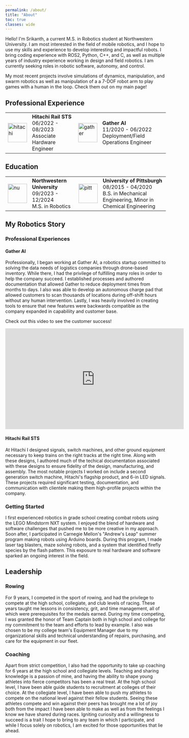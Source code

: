 ```yaml
---
permalink: /about/
title: "About"
toc: true
classes: wide
---
```


Hello! I'm Srikanth, a current M.S. in Robotics student at Northwestern University. I am most interested in the field of mobile robotics, and I hope to use my skills and experience to develop interesting and impactful robots. I bring coding experience with ROS2, Python, C++, and C, as well as multiple years of industry experience working in design and field robotics. I am currently seeking roles in robotic software, autonomy, and control.

My most recent projects involve simulations of dynamics, manipulation, and swarm robotics as well as manipulation of a a 7-DOF robot arm to play games with a human in the loop. Check them out on my main page!

## Professional Experience

<table>
  <tbody>
    <tr>
      <td style="border-bottom-width:0;"><img src="{{site.baseurl}}/assets/images/hitachi.png" alt="hitachi" width="60"></td>
      <td style="border-bottom-width:0;">
      <strong>Hitachi Rail STS</strong> <br> 06/2022 - 08/2023 <br> Associate Hardware Engineer</td>
      <td style = "border-bottom-width:0;"><img src="{{site.baseurl}}/assets/images/gather.png" alt="gather" width="60"></td>
      <td style = "border-bottom-width:0;">
      <strong>Gather AI</strong> <br> 11/2020 - 06/2022 <br> Deployment/Field Operations Engineer</td>
    </tr>
  </tbody>
</table>

## Education

<table>
  <tbody>
    <tr>
      <td style="border-bottom-width:0;"><img src="{{site.baseurl}}/assets/images/northwestern.jpg" alt="nu" width="60"></td>
      <td style="border-bottom-width:0;">
        <strong>Northwestern University</strong> <br> 09/2023 - 12/2024 <br> M.S. in Robotics
      </td>
      <td style="border-bottom-width:0;"><img src="{{site.baseurl}}/assets/images/Pitt.png" alt="pitt" width="60"></td>
      <td style="border-bottom-width:0;">
        <strong>University of Pittsburgh</strong> <br> 08/2015 - 04/2020 <br> B.S. in Mechanical Engineering, Minor in Chemical Engineering
      </td>
    </tr>
  </tbody>
</table>

## My Robotics Story

### Professional Experiences

#### Gather AI
Professionally, I began working at Gather AI, a robotics startup committed to solving the data needs of logistics companies through drone-based inventory. While there, I had the privilege of fulfilling many roles in order to help the company succeed. I established processes and authored documentation that allowed Gather to reduce deployment times from months to days. I also was able to develop an autonomous charge pad that allowed customers to scan thousands of locations during off-shift hours without any human intervention. Lastly, I was heavily involved in creating tools to ensure that new features were backwards compatible as the company expanded in capabiliity and customer base. 

Check out this video to see the customer success!
<iframe width="560" height="315" src="https://www.youtube.com/embed/94Nowr9WWps?si=v7kZrWAqWkP_EhJP" title="YouTube video player" frameborder="0" allow="accelerometer; autoplay; clipboard-write; encrypted-media; gyroscope; picture-in-picture; web-share" allowfullscreen></iframe>

#### Hitachi Rail STS
At Hitachi I designed signals, switch machines, and other ground equipment necessary to keep trains on the right tracks at the right time. Along with these designs, I authored much of the techical documentation associated with these designs to ensure fidelity of the design, manufacturing, and assembly. The most notable projects I worked on include a second generation switch machine, Hitachi's flagship product, and 6-in LED signals. These projects required significant testing, documentation, and communication with clientele making them high-profile projects within the company.

### Getting Started
I first experienced robotics in grade school creating combat robots using the LEGO Mindstorm NXT system. I enjoyed the blend of hardware and software challenges that pushed me to be more creative in my approach. Soon after, I participated in Carnegie Mellon's "Andrew's Leap" summer program making robots using Arduino boards. During this program, I made laser tag blasters, maze solving robots, and a system that identified firefly species by the flash pattern. This exposure to real hardware and software sparked an ongoing interest in the field.

## Leadership

### Rowing
For 9 years, I competed in the sport of rowing, and had the privilege to compete at the high school, collegiate, and club levels of racing. These years taught me lessons in consistency, grit, and time management, all of which were prerequisites for the medals earned. During my time competing, I was granted the honor of Team Captain both in high school and college for my commitment to the team and efforts to lead by example. I also was chosen to be my college team's Equipment Manager due to my organizational skills and technical understanding of repairs, purchasing, and care for the equipment in our fleet. 

### Coaching
Apart from strict competition, I also had the opportunity to take up coaching for 6 years at the high school and collegiate levels. Teaching and sharing knowledge is a passion of mine, and having the ability to shape young athletes into fierce competitors has been a real treat. At the high school level, I have been able guide students to recruitment at colleges of their choice. At the collegiate level, I have been able to push my athletes to compete on the national level against their fellow students. Seeing these athletes compete and win against their peers has brought me a lot of joy both from the impact I have been able to make as well as from the feelings I know we have shared during races. Igniting curiosity and a willingness to succeed is a trait I hope to bring to any team in which I participate, and while I focus solely on robotics, I am excited for those opportunities that lie ahead.
 
